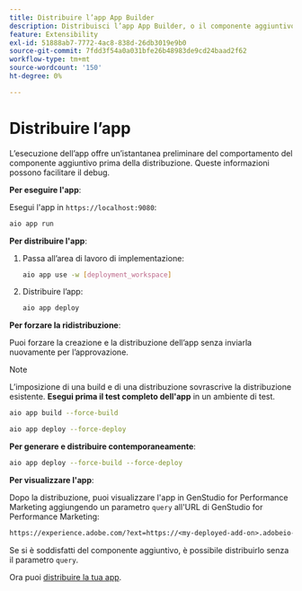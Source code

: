 ```yaml
---
title: Distribuire l’app App Builder
description: Distribuisci l’app App Builder, o il componente aggiuntivo, per GenStudio for Performance Marketing.
feature: Extensibility
exl-id: 51888ab7-7772-4ac8-838d-26db3019e9b0
source-git-commit: 7fdd3f54a0a031bfe26b48983de9cd24baad2f62
workflow-type: tm+mt
source-wordcount: '150'
ht-degree: 0%

---
```


# Distribuire l’app

L’esecuzione dell’app offre un’istantanea preliminare del comportamento del componente aggiuntivo prima della distribuzione. Queste informazioni possono facilitare il debug.

**Per eseguire l&#39;app**:

Esegui l&#39;app in `https://localhost:9080`:

```bash
aio app run
```

**Per distribuire l&#39;app**:

1. Passa all’area di lavoro di implementazione:

   ```bash
   aio app use -w [deployment_workspace]
   ```

2. Distribuire l’app:

   ```bash
   aio app deploy
   ```

**Per forzare la ridistribuzione**:

Puoi forzare la creazione e la distribuzione dell’app senza inviarla nuovamente per l’approvazione.

>[!NOTE]
>
>L’imposizione di una build e di una distribuzione sovrascrive la distribuzione esistente. **Esegui prima il test completo dell&#39;app** in un ambiente di test.

```bash
aio app build --force-build
```

```bash
aio app deploy --force-deploy
```

**Per generare e distribuire contemporaneamente**:

```bash
aio app deploy --force-build --force-deploy
```

**Per visualizzare l&#39;app**:

Dopo la distribuzione, puoi visualizzare l&#39;app in GenStudio for Performance Marketing aggiungendo un parametro `query` all&#39;URL di GenStudio for Performance Marketing:

```txt
https://experience.adobe.com/?ext=https://<my-deployed-add-on>.adobeio-static.net/index.html#/@<ims-org>/genstudio/create
```

Se si è soddisfatti del componente aggiuntivo, è possibile distribuirlo senza il parametro `query`.

Ora puoi [distribuire la tua app](distribute-app.md).

